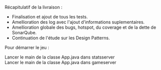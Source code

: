 Récapitulatif de la livraison :

- Finalisation et ajout de tous les tests.
- Amellioration des log avec l'ajout d'informations suplementaires.
- Amellioration globale des bugs, hotspot, du coverage et de la dette de SonarQube.
- Continuation de l'étude sur les Design Patterns.

Pour démarrer le jeu :

Lancer le main de la classe App.java dans statsserver  
Lancer le main de la classe App.java dans gameserver
